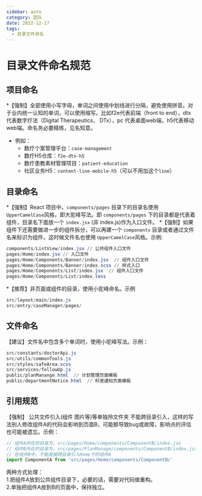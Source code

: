 ```yaml
---
sidebar: auto
category: 团队
date: 2022-12-17
tags:
  - 目录文件命名 
---
```


# 目录文件命名规范
## 项目命名
*【强制】全部使用小写字母，单词之间使用中划线进行分隔，避免使用拼音。对于业内统一认知的单词，可以使用缩写。比如f2e代表前端（front to end），dtx代表数字疗法（Digital Therapeutics， DTx），pc 代表桌面web端，h5代表移动web端。命名务必要精练，见名知意。
* 例如：
  - 数疗个案管理平台：`case-management`
  - 数疗H5仓库：`f2e-dtx-h5`
  - 数疗患教素材管理项目：`patient-education`
  - 社区业务H5：`content-line-mobile-h5`（可以不用加这个`line`）

## 目录命名
*【强制】React 项目中，`components/pages` 目录下的目录名使用`UpperCamelCase`风格，即大驼峰写法。即 `components/pages` 下的目录都是代表着组件，目录名下面放一个 `index.jsx` (非 index.js)作为入口文件。
*【强制】如果组件下还需要做进一步的组件拆分，可以再建一个 `components` 目录或者通过文件名来标识为组件，这时候文件名也使用 `UpperCamelCase`风格。示例:
```powershell
components/ListView/index.jsx // 公共组件入口文件
pages/Home/index.jsx // 入口文件
pages/Home/Components/Banner/index.jsx  // 组件入口文件
pages/Home/Components/Banner/index.scss // 样式入口
pages/Home/Components/List/index.jsx  // 组件入口文件
pages/Home/Components/List/index.less
```
*【推荐】非页面或组件的目录，使用小驼峰命名。示例
```powershell
src/layout/main/index.js
src/entry/caseManager/pages/
```

## 文件命名
【建议】文件名中包含多个单词时，使用小驼峰写法。示例：

```powershell
src/constants/doctorApi.js
src/utils/commonTools.js
src/styles/safeArea.scss
src/services/followUp.js
public/planManange.html  // 计划管理页面模板
public/departmentNotice.html  // 科室通知页面模板
```

## 引用规范
【强制】 公共文件引入(组件 图片等)等单独拎文件夹 不能跨目录引入，这样的写法别人修改组件A的代码会影响到页面B，可能额导致bug或故障，影响点的评估也可能被遗忘。示例：
```jsx
// 组件A所在的目录为，src/pages/Home/components/ComponentB/index.jsx
// 组件B所在的目录为，src/pages/PlanManage/components/ComponentB/index.jsx
// 在组件B中，不能直接跨目录引入Home下的组件A
import ComponentA from 'src/pages/Home/components/ComponentB/'
```
两种方式处理：<br />1.把组件A放到公共组件目录下，必要的话，需要对代码做重构。<br />2.单独把组件A放到B的页面中，保持独立。